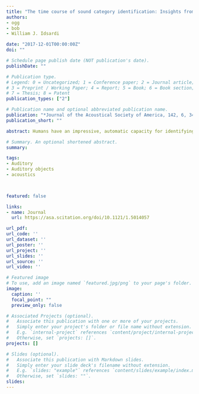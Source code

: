 ```yaml
---
title: "The time course of sound category identification: Insights from acoustic features"
authors:
- ogg 
- bob
- William J. Idsardi

date: "2017-12-01T00:00:00Z"
doi: ""

# Schedule page publish date (NOT publication's date).
publishDate: ""

# Publication type.
# Legend: 0 = Uncategorized; 1 = Conference paper; 2 = Journal article;
# 3 = Preprint / Working Paper; 4 = Report; 5 = Book; 6 = Book section;
# 7 = Thesis; 8 = Patent
publication_types: ["2"]

# Publication name and optional abbreviated publication name.
publication: "*Journal of the Acoustical Society of America, 142, 6, 3459–3473.*"
publication_short: ""

abstract: Humans have an impressive, automatic capacity for identifying and organizing sounds in their environment. However, little is known about the timescales that sound identification functions on, or the acoustic features that listeners use to identify auditory objects. To better understand the temporal and acoustic dynamics of sound category identification, two go/no-go perceptual gating studies were conducted. Participants heard speech, musical instrument, and human-environmental sounds ranging from 12.5 to 200 ms in duration. Listeners could reliably identify sound categories with just 25 ms of duration. In experiment 1, participants' performance on instrument sounds showed a distinct processing advantage at shorter durations. Experiment 2 revealed that this advantage was largely dependent on regularities in instrument onset characteristics relative to the spectrotemporal complexity of environmental sounds and speech. Models of participant responses indicated that listeners used spectral, temporal, noise, and pitch cues in the task. Aspects of spectral centroid were associated with responses for all categories, while noisiness and spectral flatness were associated with environmental and instrument responses, respectively. Responses for speech and environmental sounds were also associated with spectral features that varied over time. Experiment 2 indicated that variability in fundamental frequency was useful in identifying steady state speech and instrument stimuli

# Summary. An optional shortened abstract.
summary:

tags:
- Auditory
- Auditory objects
- acoustics
 


featured: false

links:
- name: Journal
  url: https://asa.scitation.org/doi/10.1121/1.5014057

url_pdf:
url_code: ''
url_dataset: ''
url_poster: ''
url_project: ''
url_slides: ''
url_source: ''
url_video: ''

# Featured image
# To use, add an image named `featured.jpg/png` to your page's folder. 
image:
  caption: ''
  focal_point: ""
  preview_only: false

# Associated Projects (optional).
#   Associate this publication with one or more of your projects.
#   Simply enter your project's folder or file name without extension.
#   E.g. `internal-project` references `content/project/internal-project/index.md`.
#   Otherwise, set `projects: []`.
projects: []

# Slides (optional).
#   Associate this publication with Markdown slides.
#   Simply enter your slide deck's filename without extension.
#   E.g. `slides: "example"` references `content/slides/example/index.md`.
#   Otherwise, set `slides: ""`.
slides:
---
```


